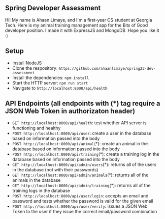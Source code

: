 ## Spring Developer Assessment
Hi! My name is Ahaan Limaye, and I'm a first-year CS student at Georgia Tech. Here is my animal training management app for the Bits of Good developer position. I made it with ExpressJS and MongoDB. Hope you like it :)

## Setup
- Install NodeJS
- Clone the respository: `https://github.com/ahaanlimaye/spring23-dev-assessment`
- Install the dependencies: `npm install`
- Start the HTTP server: `npm run start`
- Navigate to `http://localhost:8000/api/health`

## API Endpoints (all endpoints with (*) tag require a JSON Web Token in authorizaton header)
- `GET http://localhost:8000/api/health`: test whether API server is functioning and healthy
- `POST http://localhost:8000/api/user`: create a user in the database based on information passed into the body
- `POST http://localhost:8000/api/animal`(*): create an animal in the database based on information passed into the body
- `POST http://localhost:8000/api/training`(*): create a training log in the database based on information passed into the body
- `GET http://localhost:8000/api/admin/users`(*): returns all of the users in the database (not with their passwords)
- `GET http://localhost:8000/api/admin/animals`(*): returns all of the animals in the database
- `GET http://localhost:8000/api/admin/training`(*): returns all of the training logs in the database
- `POST http://localhost:8000/api/user/login`: accepts an email and password and tests whether the password is valid for the given email
- `POST http://localhost:8000/api/user/verify`: issues a JSON Web Token to the user if they issue the correct email/password combination
